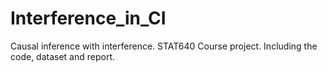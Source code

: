 # Interference_in_CI
Causal inference with interference. STAT640 Course project. Including the code, dataset and report.
